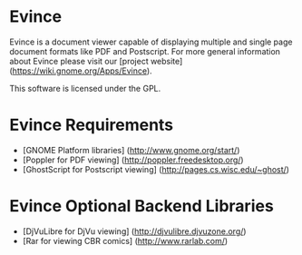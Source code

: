 Evince
======
Evince is a document viewer capable of displaying 
multiple and single page document formats like PDF 
and Postscript.  For more general information about 
Evince please visit our [project website] (https://wiki.gnome.org/Apps/Evince).

This software is licensed under the GPL.

Evince Requirements
===================
* [GNOME Platform libraries] (http://www.gnome.org/start/)
* [Poppler for PDF viewing] (http://poppler.freedesktop.org/)
* [GhostScript for Postscript viewing] (http://pages.cs.wisc.edu/~ghost/)

Evince Optional Backend Libraries
=================================
* [DjVuLibre for DjVu viewing] (http://djvulibre.djvuzone.org/)
* [Rar for viewing CBR comics] (http://www.rarlab.com/)
